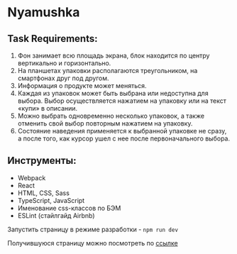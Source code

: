 # Nyamushka

## Task Requirements:
1. Фон занимает всю площадь экрана, блок находится по центру вертикально и
горизонтально.
2. На планшетах упаковки располагаются треугольником, на смартфонах друг под
другом.
3. Информация о продукте может меняться.
4. Каждая из упаковок может быть выбрана или недоступна для выбора. Выбор
осуществляется нажатием на упаковку или на текст «купи» в описании.
5. Можно выбрать одновременно несколько упаковок, а также отменить свой
выбор повторным нажатием на упаковку.
6. Состояние наведения применяется к выбранной упаковке не сразу, а после того,
как курсор ушел с нее после первоначального выбора.

## Инструменты:
+ Webpack
+ React
+ HTML, CSS, Sass
+ TypeScript, JavaScript
+ Именование css-классов по БЭМ
+ ESLint (стайлгайд Airbnb)

Запустить страницу в режиме разработки - `npm run dev`

Получившуюся страницу можно посмотреть по [ссылке](https://polinaponomar.github.io/nyamushka/)
